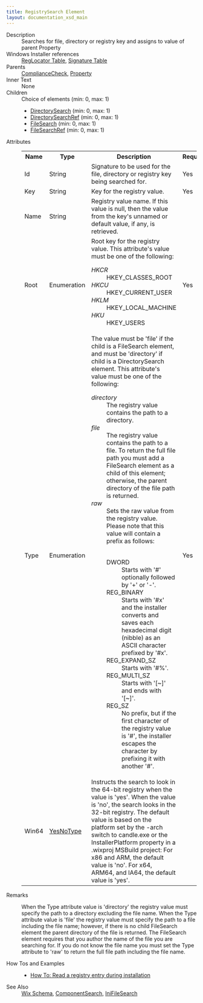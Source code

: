 ```yaml
---
title: RegistrySearch Element
layout: documentation_xsd_main
---
```

<dl>
  <dt>Description</dt>
  <dd>Searches for file, directory or registry key and assigns to value of parent Property</dd>
  <dt>Windows Installer references</dt>
  <dd>
    <a href="http://msdn.microsoft.com/library/aa371171.aspx" target="_blank">RegLocator Table</a>, <a href="http://msdn.microsoft.com/library/aa371853.aspx" target="_blank">Signature Table</a></dd>
  <dt>Parents</dt>
  <dd>
    <a href="../wix/compliancecheck">ComplianceCheck</a>, <a href="../wix/property">Property</a></dd>
  <dt>Inner Text</dt>
  <dd>None</dd>
  <dt>Children</dt>
  <dd>Choice of elements (min: 0, max: 1)<ul><li><a href="../wix/directorysearch">DirectorySearch</a> (min: 0, max: 1)</li><li><a href="../wix/directorysearchref">DirectorySearchRef</a> (min: 0, max: 1)</li><li><a href="../wix/filesearch">FileSearch</a> (min: 0, max: 1)</li><li><a href="../wix/filesearchref">FileSearchRef</a> (min: 0, max: 1)</li></ul></dd>
  <dt>Attributes</dt>
  <dd>
    <table cellspacing="0" cellpadding="0" class="schema">
      <tr>
        <th width="15%">Name</th>
        <th width="15%">Type</th>
        <th width="65%">Description</th>
        <th width="15%">Required</th>
      </tr>
      <tr>
        <td>Id</td>
        <td>String</td>
        <td>Signature to be used for the file, directory or registry key being searched for.</td>
        <td>Yes</td>
      </tr>
      <tr>
        <td>Key</td>
        <td>String</td>
        <td>Key for the registry value.</td>
        <td>Yes</td>
      </tr>
      <tr>
        <td>Name</td>
        <td>String</td>
        <td>Registry value name. If this value is null, then the value from the key's unnamed or default value, if any, is retrieved.</td>
        <td>&nbsp;</td>
      </tr>
      <tr>
        <td>Root</td>
        <td>Enumeration</td>
        <td>Root key for the registry value.  This attribute's value must be one of the following:<dl><dt class="enumerationValue"><dfn>HKCR</dfn></dt><dd>                                     HKEY_CLASSES_ROOT                                 </dd><dt class="enumerationValue"><dfn>HKCU</dfn></dt><dd>                                     HKEY_CURRENT_USER                                 </dd><dt class="enumerationValue"><dfn>HKLM</dfn></dt><dd>                                     HKEY_LOCAL_MACHINE                                 </dd><dt class="enumerationValue"><dfn>HKU</dfn></dt><dd>                                     HKEY_USERS                                 </dd></dl></td>
        <td>Yes</td>
      </tr>
      <tr>
        <td>Type</td>
        <td>Enumeration</td>
        <td>                         The value must be 'file' if the child is a FileSearch element, and must be 'directory' if child is a DirectorySearch element.                       This attribute's value must be one of the following:<dl><dt class="enumerationValue"><dfn>directory</dfn></dt><dd>                                     The registry value contains the path to a directory.                                 </dd><dt class="enumerationValue"><dfn>file</dfn></dt><dd>                                     The registry value contains the path to a file. To return the full file path you must add a FileSearch element as a child of this element; otherwise, the parent directory of the file path is returned.                                 </dd><dt class="enumerationValue"><dfn>raw</dfn></dt><dd>                                     Sets the raw value from the registry value.  Please note that this value will contain a prefix as follows:<br /><br /><dl><dt>DWORD</dt><dd>Starts with '#' optionally followed by '+' or '-'.</dd><dt>REG_BINARY</dt><dd>Starts with '#x' and the installer converts and saves each hexadecimal digit (nibble) as an ASCII character prefixed by '#x'.</dd><dt>REG_EXPAND_SZ</dt><dd>Starts with '#%'.</dd><dt>REG_MULTI_SZ</dt><dd>Starts with '[~]' and ends with '[~]'.</dd><dt>REG_SZ</dt><dd>No prefix, but if the first character of the registry value is '#', the installer escapes the character by prefixing it with another '#'.</dd></dl></dd></dl></td>
        <td>Yes</td>
      </tr>
      <tr>
        <td>Win64</td>
        <td><a href="../wix/simple_type_yesnotype">YesNoType</a></td>
        <td>Instructs the search to look in the 64-bit registry when the value is 'yes'. When the value is 'no', the search looks in the 32-bit registry.           The default value is based on the platform set by the -arch switch to candle.exe           or the InstallerPlatform property in a .wixproj MSBuild project:            For x86 and ARM, the default value is 'no'.            For x64, ARM64, and IA64, the default value is 'yes'.           </td>
        <td>&nbsp;</td>
      </tr>
    </table>
  </dd>
  <dt>Remarks</dt>
  <dd><p>                         When the Type attribute value is 'directory' the registry value must specify the path to a directory excluding the file name.                         When the Type attribute value is 'file' the registry value must specify the path to a file including the file name;                         however, if there is no child FileSearch element the parent directory of the file is returned. The FileSearch element requires                         that you author the name of the file you are searching for. If you do not know the file name                         you must set the Type attribute to 'raw' to return the full file path including the file name.                     </p></dd>
  <dt>How Tos and Examples</dt>
  <dd>
    <ul>
      <li>
        <a href="../../howtos/files_and_registry/read_a_registry_entry">How To: Read a registry entry during installation</a>
      </li>
    </ul>
  </dd>
  <dt>See Also</dt>
  <dd>
    <a href="../wix">Wix Schema</a>, <a href="../wix/componentsearch">ComponentSearch</a>, <a href="../wix/inifilesearch">IniFileSearch</a></dd>
</dl>
